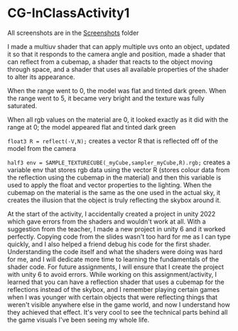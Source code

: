 # CG-InClassActivity1

All screenshots are in the [Screenshots](https://github.com/absoluteAngelic/CG-InClassActivity1/tree/main/Screenshots) folder

I made a multiuv shader that can apply multiple uvs onto an object, updated it so that it responds to the camera angle and position, made a shader that can reflect from a cubemap, a shader that reacts to the object moving through space, and a shader that uses all available properties of the shader to alter its appearance.

When the range went to 0, the model was flat and tinted dark green. When the range went to 5, it became very bright and the texture was fully saturated.

When all rgb values on the material are 0, it looked exactly as it did with the range at 0; the model appeared flat and tinted dark green

`float3 R = reflect(-V,N);` creates a vector R that is reflected off of the model from the camera

`half3 env = SAMPLE_TEXTURECUBE(_myCube,sampler_myCube,R).rgb;` creates a variable env that stores rgb data using the vector R (stores colour data from the reflection using the cubemap in the material) and then this variable is used to apply the float and vector properties to the lighting. When the cubemap on the material is the same as the one used in the actual sky, it creates the illusion that the object is truly reflecting the skybox around it.

At the start of the activity, I accidentally created a project in unity 2022 which gave errors from the shaders and wouldn't work at all. With a suggestion from the teacher, I made a new project in unity 6 and it worked perfectly. Copying code from the slides wasn't too hard for me as I can type quickly, and I also helped a friend debug his code for the first shader. Understanding the code itself and what the shaders were doing was hard for me, and I will dedicate more time to learning the fundamentals of the shader code. For future assignments, I will ensure that I create the project with unity 6 to avoid errors. While working on this assignment/activity, I learned that you can have a reflection shader that uses a cubemap for the reflections instead of the skybox, and I remember playing certain games when I was younger with certain objects that were reflecting things that weren't visible anywhere else in the game world, and now I understand how they achieved that effect. It's very cool to see the technical parts behind all the game visuals I've been seeing my whole life.
